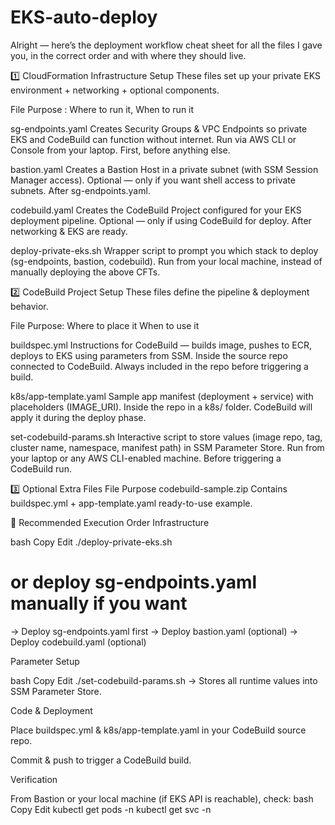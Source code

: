 # EKS-auto-deploy

Alright — here’s the deployment workflow cheat sheet for all the files I gave you, in the correct order and with where they should live.

1️⃣ CloudFormation Infrastructure Setup
These files set up your private EKS environment + networking + optional components.

File	Purpose	: Where to run it,	When to run it

sg-endpoints.yaml	Creates Security Groups & VPC Endpoints so private EKS and CodeBuild can function without internet.	Run via AWS CLI or Console from your laptop.	First, before anything else.

bastion.yaml	Creates a Bastion Host in a private subnet (with SSM Session Manager access).	Optional — only if you want shell access to private subnets.	After sg-endpoints.yaml.

codebuild.yaml	Creates the CodeBuild Project configured for your EKS deployment pipeline.	Optional — only if using CodeBuild for deploy.	After networking & EKS are ready.

deploy-private-eks.sh	Wrapper script to prompt you which stack to deploy (sg-endpoints, bastion, codebuild).	Run from your local machine, instead of manually deploying the above CFTs.

2️⃣ CodeBuild Project Setup
These files define the pipeline & deployment behavior.

File	Purpose: Where to place it	When to use it

buildspec.yml	  Instructions for CodeBuild — builds image, pushes to ECR, deploys to EKS using parameters from SSM.	Inside the source repo connected to CodeBuild.	Always included in the repo before triggering a build.

k8s/app-template.yaml	Sample app manifest (deployment + service) with placeholders (IMAGE_URI).	Inside the repo in a k8s/ folder.	CodeBuild will apply it during the deploy phase.

set-codebuild-params.sh	Interactive script to store values (image repo, tag, cluster name, namespace, manifest path) in SSM Parameter Store.	Run from your laptop or any AWS CLI-enabled machine.	Before triggering a CodeBuild run.

3️⃣ Optional Extra Files
File	Purpose
codebuild-sample.zip	Contains buildspec.yml + app-template.yaml ready-to-use example.

📜 Recommended Execution Order
Infrastructure

bash
Copy
Edit
./deploy-private-eks.sh
# or deploy sg-endpoints.yaml manually if you want
→ Deploy sg-endpoints.yaml first
→ Deploy bastion.yaml (optional)
→ Deploy codebuild.yaml (optional)

Parameter Setup

bash
Copy
Edit
./set-codebuild-params.sh
→ Stores all runtime values into SSM Parameter Store.

Code & Deployment

Place buildspec.yml & k8s/app-template.yaml in your CodeBuild source repo.

Commit & push to trigger a CodeBuild build.

Verification

From Bastion or your local machine (if EKS API is reachable), check:
bash
Copy
Edit
kubectl get pods -n <namespace>
kubectl get svc -n <namespace>







